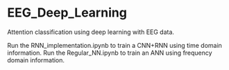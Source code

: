 # EEG_Deep_Learning
Attention classification using deep learning with EEG data.

Run the RNN_implementation.ipynb to train a CNN+RNN using time domain information.
Run the Regular_NN.ipynb to train an ANN using frequency domain information.
